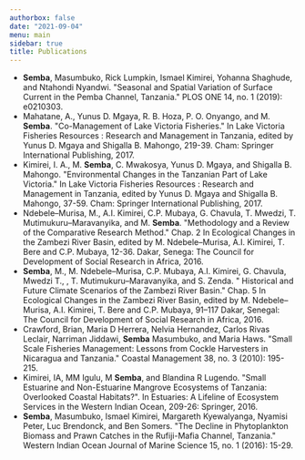 ```yaml
---
authorbox: false
date: "2021-09-04"
menu: main
sidebar: true
title: Publications
---
```


+ **Semba**, Masumbuko, Rick Lumpkin, Ismael Kimirei, Yohanna Shaghude, and Ntahondi Nyandwi. "Seasonal and Spatial Variation of Surface Current in the Pemba Channel, Tanzania." PLOS ONE 14, no. 1 (2019): e0210303.
+ Mahatane, A., Yunus D. Mgaya, R. B. Hoza, P. O. Onyango, and M. **Semba**. "Co-Management of Lake Victoria Fisheries." In Lake Victoria Fisheries Resources : Research and Management in Tanzania, edited by Yunus D. Mgaya and Shigalla B. Mahongo, 219-39. Cham: Springer International Publishing, 2017.
+ Kimirei, I. A., M. **Semba**, C. Mwakosya, Yunus D. Mgaya, and Shigalla B. Mahongo. "Environmental Changes in the Tanzanian Part of Lake Victoria." In Lake Victoria Fisheries Resources : Research and Management in Tanzania, edited by Yunus D. Mgaya and Shigalla B. Mahongo, 37-59. Cham: Springer International Publishing, 2017.
+ Ndebele–Murisa, M., A.I. Kimirei, C.P. Mubaya, G. Chavula, T. Mwedzi, T. Mutimukuru–Maravanyika, and M.  **Semba**. "Methodology and a Review of the Comparative Research Method." Chap. 2 In Ecological Changes in the Zambezi River Basin, edited by M. Ndebele–Murisa, A.I. Kimirei, T. Bere and C.P.  Mubaya, 12-36. Dakar, Senega: The Council for Development of Social Research in Africa, 2016.
+ **Semba**, M., M. Ndebele–Murisa, C.P. Mubaya, A.I. Kimirei, G. Chavula, Mwedzi T., , T. Mutimukuru–Maravanyika, and S. Zenda. " Historical and Future Climate Scenarios of the Zambezi River Basin." Chap. 5 In Ecological Changes in the Zambezi River Basin, edited by M. Ndebele–Murisa, A.I. Kimirei, T. Bere and C.P. Mubaya, 91–117 Dakar, Senegal: The Council for Development of Social Research in Africa, 2016.
+ Crawford, Brian, Maria D Herrera, Nelvia Hernandez, Carlos Rivas Leclair, Narriman Jiddawi, **Semba** Masumbuko, and Maria Haws. "Small Scale Fisheries Management: Lessons from Cockle Harvesters in Nicaragua and Tanzania." Coastal Management 38, no. 3 (2010): 195-215.
+ Kimirei, IA, MM Igulu, M **Semba**, and Blandina R Lugendo. "Small Estuarine and Non-Estuarine Mangrove Ecosystems of Tanzania: Overlooked Coastal Habitats?". In Estuaries: A Lifeline of Ecosystem Services in the Western Indian Ocean, 209-26: Springer, 2016.
+ **Semba**, Masumbuko, Ismael Kimirei, Margareth Kyewalyanga, Nyamisi Peter, Luc Brendonck, and Ben Somers. "The Decline in Phytoplankton Biomass and Prawn Catches in the Rufiji-Mafia Channel, Tanzania." Western Indian Ocean Journal of Marine Science 15, no. 1 (2016): 15-29.